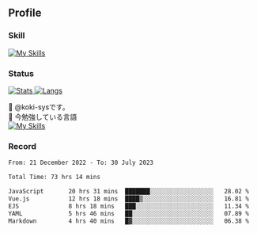 ## Profile
### Skill
[![My Skills](https://skillicons.dev/icons?i=html,css,javascript,php,java,nodejs,react,bootstrap,docker,laravel,git,github,githubactions,materialui&theme=dark)](https://skillicons.dev)<br>
### Status
[![Stats](https://github-readme-stats.vercel.app/api?username=koki-sys&count_private=true&show_icons=true)
![Langs](https://github-readme-stats.vercel.app/api/top-langs/?username=koki-sys&layout=compact)](https://github.com/koki-sys)

👋 @koki-sysです。<br/>
🌱 今勉強している言語<br/>
[![My Skills](https://skillicons.dev/icons?i=typescript,react,golang&theme=dark)](https://skillicons.dev)


<!---
koki-sys/koki-sys is a ✨ special ✨ repository because its `README.md` (this file) appears on your GitHub profile.
You can click the Preview link to take a look at your changes.
--->

### Record
<!--START_SECTION:waka-->

```txt
From: 21 December 2022 - To: 30 July 2023

Total Time: 73 hrs 14 mins

JavaScript       20 hrs 31 mins  ███████░░░░░░░░░░░░░░░░░░   28.02 %
Vue.js           12 hrs 18 mins  ████▒░░░░░░░░░░░░░░░░░░░░   16.81 %
EJS              8 hrs 18 mins   ███░░░░░░░░░░░░░░░░░░░░░░   11.34 %
YAML             5 hrs 46 mins   ██░░░░░░░░░░░░░░░░░░░░░░░   07.89 %
Markdown         4 hrs 40 mins   █▓░░░░░░░░░░░░░░░░░░░░░░░   06.38 %
```

<!--END_SECTION:waka-->
